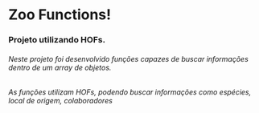 #  Zoo Functions! 

### Projeto utilizando HOFs.

###### Neste projeto foi desenvolvido funções capazes de buscar informações dentro de um array de objetos.
###### As funções utilizam HOFs, podendo buscar informações como espécies, local de origem, colaboradores
